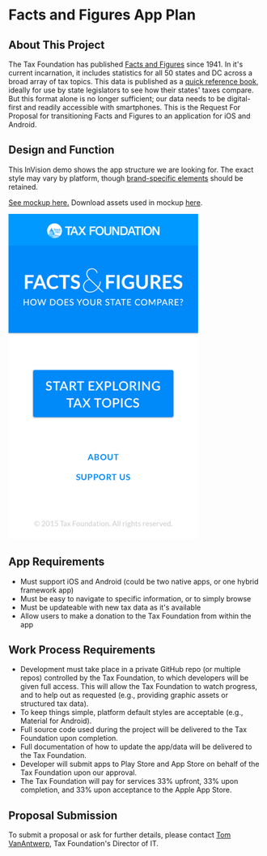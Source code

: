 # Facts and Figures App Plan

## About This Project

The Tax Foundation has published [Facts and Figures](https://github.com/TaxFoundation/data/tree/master/facts-and-figures/2015) since 1941. In it's current incarnation, it includes statistics for all 50 states and DC across a broad array of tax topics. This data is published as a [quick reference book](http://taxfoundation.org/article/facts-figures-2015-how-does-your-state-compare), ideally for use by state legislators to see how their states' taxes compare. But this format alone is no longer sufficient; our data needs to be digital-first and readily accessible with smartphones. This is the Request For Proposal for transitioning Facts and Figures to an application for iOS and Android.

## Design and Function

This InVision demo shows the app structure we are looking for. The exact style may vary by platform, though [brand-specific elements](https://github.com/TaxFoundation/brand-assets) should be retained.

[See mockup here.](https://invis.io/QZ54U1E9H) Download assets used in mockup [here](https://www.dropbox.com/s/4xas4p15jdm0v9i/Facts%20%26%20Figures%20App.zip).

![Home Screen](app-home-mockup.png)

## App Requirements

* Must support iOS and Android (could be two native apps, or one hybrid framework app)
* Must be easy to navigate to specific information, or to simply browse
* Must be updateable with new tax data as it's available
* Allow users to make a donation to the Tax Foundation from within the app

## Work Process Requirements

* Development must take place in a private GitHub repo (or multiple repos) controlled by the Tax Foundation, to which developers will be given full access. This will allow the Tax Foundation to watch progress, and to help out as requested (e.g., providing graphic assets or structured tax data).
* To keep things simple, platform default styles are acceptable (e.g., Material for Android).
* Full source code used during the project will be delivered to the Tax Foundation upon completion.
* Full documentation of how to update the app/data will be delivered to the Tax Foundation.
* Developer will submit apps to Play Store and App Store on behalf of the Tax Foundation upon our approval.
* The Tax Foundation will pay for services 33% upfront, 33% upon completion, and 33% upon acceptance to the Apple App Store.

## Proposal Submission

To submit a proposal or ask for further details, please contact [Tom VanAntwerp](mailto:vanantwerp@taxfoundation.org), Tax Foundation's Director of IT.
